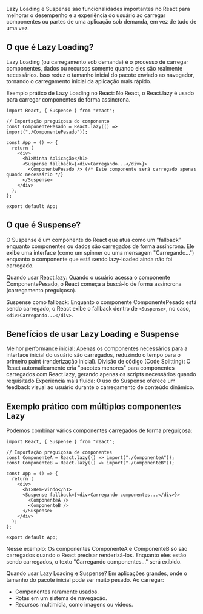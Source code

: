 
Lazy Loading e Suspense são funcionalidades importantes no React para melhorar o desempenho e a experiência do usuário ao carregar componentes ou partes de uma aplicação sob demanda, em vez de tudo de uma vez.

## O que é Lazy Loading?
Lazy Loading (ou carregamento sob demanda) é o processo de carregar componentes, dados ou recursos somente quando eles são realmente necessários. Isso reduz o tamanho inicial do pacote enviado ao navegador, tornando o carregamento inicial da aplicação mais rápido.

Exemplo prático de Lazy Loading no React: No React, o React.lazy é usado para carregar componentes de forma assíncrona.
```
import React, { Suspense } from "react";

// Importação preguiçosa do componente
const ComponentePesado = React.lazy(() => import("./ComponentePesado"));

const App = () => {
  return (
    <div>
      <h1>Minha Aplicação</h1>
      <Suspense fallback={<div>Carregando...</div>}>
        <ComponentePesado /> {/* Este componente será carregado apenas quando necessário */}
      </Suspense>
    </div>
  );
};

export default App;
```

## O que é Suspense?
O Suspense é um componente do React que atua como um “fallback” enquanto componentes ou dados são carregados de forma assíncrona. Ele exibe uma interface (como um spinner ou uma mensagem "Carregando...") enquanto o componente que está sendo lazy-loaded ainda não foi carregado.

Quando usar React.lazy:
Quando o usuário acessa o componente ComponentePesado, o React começa a buscá-lo de forma assíncrona (carregamento preguiçoso).

Suspense como fallback:
Enquanto o componente ComponentePesado está sendo carregado, o React exibe o fallback dentro de `<Suspense>`, no caso, `<div>Carregando...</div>`.

## Benefícios de usar Lazy Loading e Suspense

Melhor performance inicial: Apenas os componentes necessários para a interface inicial do usuário são carregados, reduzindo o tempo para o primeiro paint (renderização inicial).
Divisão de código (Code Splitting): O React automaticamente cria "pacotes menores" para componentes carregados com React.lazy, gerando apenas os scripts necessários quando requisitado
Experiência mais fluida: O uso do Suspense oferece um feedback visual ao usuário durante o carregamento de conteúdo dinâmico.

## Exemplo prático com múltiplos componentes Lazy
Podemos combinar vários componentes carregados de forma preguiçosa:
```
import React, { Suspense } from "react";

// Importação preguiçosa de componentes
const ComponenteA = React.lazy(() => import("./ComponenteA"));
const ComponenteB = React.lazy(() => import("./ComponenteB"));

const App = () => {
  return (
    <div>
      <h1>Bem-vindo</h1>
      <Suspense fallback={<div>Carregando componentes...</div>}>
        <ComponenteA />
        <ComponenteB />
      </Suspense>
    </div>
  );
};

export default App;
```
Nesse exemplo:
Os componentes ComponenteA e ComponenteB só são carregados quando o React precisar renderizá-los.
Enquanto eles estão sendo carregados, o texto "Carregando componentes..." será exibido.

Quando usar Lazy Loading e Suspense?
Em aplicações grandes, onde o tamanho do pacote inicial pode ser muito pesado.
Ao carregar:
- Componentes raramente usados.
- Rotas em um sistema de navegação.
- Recursos multimídia, como imagens ou vídeos.


